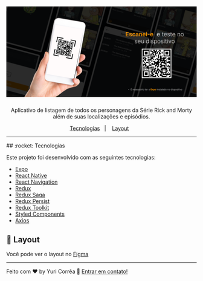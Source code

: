 <h1 align="center">
    <img alt="qrcode" src="./gihub/banner.png" />
</h1>

<p align="center">
  Aplicativo de listagem de todos os personagens da Série Rick and Morty além de suas localizações e episódios.
</p>

<p align="center">
  <a href="#rocket-tecnologias">Tecnologias</a>&nbsp;&nbsp;&nbsp;|&nbsp;&nbsp;&nbsp;
  <a href="#art-layout">Layout</a>&nbsp;&nbsp;&nbsp;
</p>

<hr >
## :rocket: Tecnologias

Este projeto foi desenvolvido com as seguintes tecnologias:

- [Expo](https://expo.dev/)
- [React Native](https://facebook.github.io/react-native/)
- [React Navigation](https://reactnavigation.org/)
- [Redux](https://redux.js.org/)
- [Redux Saga](https://redux-saga.js.org/)
- [Redux Persist](https://github.com/rt2zz/redux-persist)
- [Redux Toolkit](https://redux-toolkit.js.org/)
- [Styled Components](https://www.styled-components.com/)
- [Axios](https://github.com/axios/axios)

## :art: Layout
 Você pode ver o layout no [Figma](https://www.figma.com/file/S1x3r1ToSz36wYoby2palc/Desafio-Ricky-and-Morty?node-id=0%3A1)

---

Feito com ♥ by Yuri Corrêa :wave: [Entrar em contato!](https://www.linkedin.com/in/yucorrea/)
